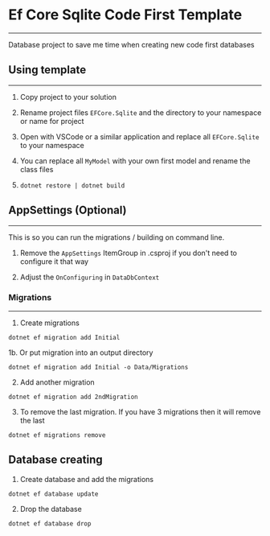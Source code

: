# Ef Core Sqlite Code First Template
---

Database project to save me time when creating new code first databases

## Using template
---

1. Copy project to your solution

2. Rename project files `EFCore.Sqlite` and the directory to your namespace or name for project

3. Open with VSCode or a similar application and replace all `EFCore.Sqlite` to your namespace

4. You can replace all `MyModel` with your own first model and rename the class files

5. `dotnet restore | dotnet build`

## AppSettings (Optional)
---

This is so you can run the migrations / building on command line.

1. Remove the `AppSettings` ItemGroup in .csproj if you don't need to configure it that way

2. Adjust the `OnConfiguring` in `DataDbContext`

### Migrations
---

1. Create migrations 

`dotnet ef migration add Initial`

1b. Or put migration into an output directory

`dotnet ef migration add Initial -o Data/Migrations`

2. Add another migration

`dotnet ef migration add 2ndMigration`

3. To remove the last migration. If you have 3 migrations then it will remove the last

`dotnet ef migrations remove`

## Database creating

1. Create database and add the migrations

`dotnet ef database update`

2. Drop the database

`dotnet ef database drop`
